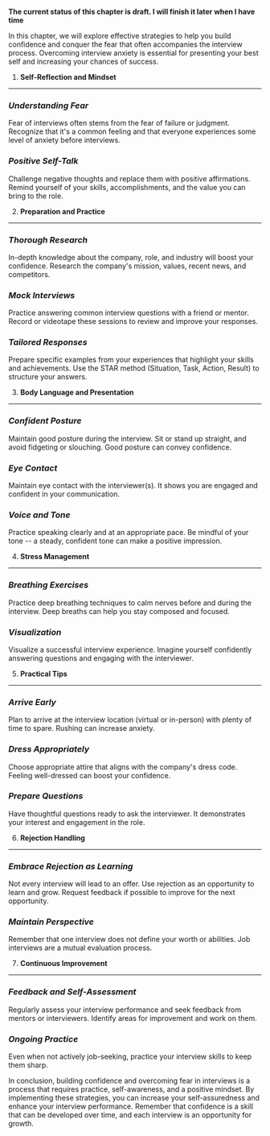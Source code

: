 **The current status of this chapter is draft. I will finish it later when I have time**

In this chapter, we will explore effective strategies to help you build confidence and conquer the fear that often accompanies the interview process. Overcoming interview anxiety is essential for presenting your best self and increasing your chances of success.

1. **Self-Reflection and Mindset**
----------------------------------

### *Understanding Fear*

Fear of interviews often stems from the fear of failure or judgment. Recognize that it's a common feeling and that everyone experiences some level of anxiety before interviews.

### *Positive Self-Talk*

Challenge negative thoughts and replace them with positive affirmations. Remind yourself of your skills, accomplishments, and the value you can bring to the role.

2. **Preparation and Practice**
-------------------------------

### *Thorough Research*

In-depth knowledge about the company, role, and industry will boost your confidence. Research the company's mission, values, recent news, and competitors.

### *Mock Interviews*

Practice answering common interview questions with a friend or mentor. Record or videotape these sessions to review and improve your responses.

### *Tailored Responses*

Prepare specific examples from your experiences that highlight your skills and achievements. Use the STAR method (Situation, Task, Action, Result) to structure your answers.

3. **Body Language and Presentation**
-------------------------------------

### *Confident Posture*

Maintain good posture during the interview. Sit or stand up straight, and avoid fidgeting or slouching. Good posture can convey confidence.

### *Eye Contact*

Maintain eye contact with the interviewer(s). It shows you are engaged and confident in your communication.

### *Voice and Tone*

Practice speaking clearly and at an appropriate pace. Be mindful of your tone -- a steady, confident tone can make a positive impression.

4. **Stress Management**
------------------------

### *Breathing Exercises*

Practice deep breathing techniques to calm nerves before and during the interview. Deep breaths can help you stay composed and focused.

### *Visualization*

Visualize a successful interview experience. Imagine yourself confidently answering questions and engaging with the interviewer.

5. **Practical Tips**
---------------------

### *Arrive Early*

Plan to arrive at the interview location (virtual or in-person) with plenty of time to spare. Rushing can increase anxiety.

### *Dress Appropriately*

Choose appropriate attire that aligns with the company's dress code. Feeling well-dressed can boost your confidence.

### *Prepare Questions*

Have thoughtful questions ready to ask the interviewer. It demonstrates your interest and engagement in the role.

6. **Rejection Handling**
-------------------------

### *Embrace Rejection as Learning*

Not every interview will lead to an offer. Use rejection as an opportunity to learn and grow. Request feedback if possible to improve for the next opportunity.

### *Maintain Perspective*

Remember that one interview does not define your worth or abilities. Job interviews are a mutual evaluation process.

7. **Continuous Improvement**
-----------------------------

### *Feedback and Self-Assessment*

Regularly assess your interview performance and seek feedback from mentors or interviewers. Identify areas for improvement and work on them.

### *Ongoing Practice*

Even when not actively job-seeking, practice your interview skills to keep them sharp.

In conclusion, building confidence and overcoming fear in interviews is a process that requires practice, self-awareness, and a positive mindset. By implementing these strategies, you can increase your self-assuredness and enhance your interview performance. Remember that confidence is a skill that can be developed over time, and each interview is an opportunity for growth.
